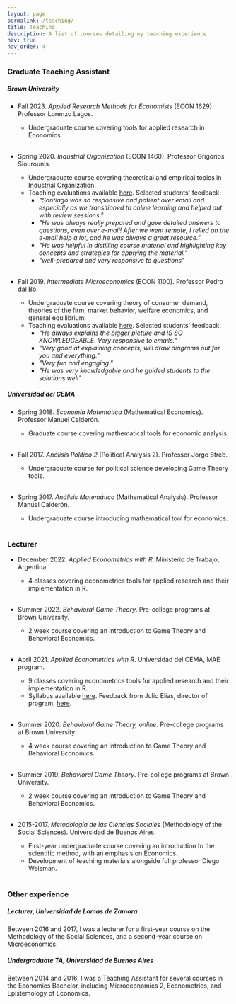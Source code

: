 ```yaml
---
layout: page
permalink: /teaching/
title: Teaching
description: A list of courses detailing my teaching experience.
nav: true
nav_order: 4
---
```


### <span style="color: var(--custom-text-color);">Graduate Teaching Assistant</span>

##### _Brown University_

- Fall 2023. _Applied Research Methods for Economists_ (ECON 1629). Professor Lorenzo Lagos.
  - Undergraduate course covering tools for applied research in Economics.
  <br><br>

- Spring 2020. _Industrial Organization_ (ECON 1460). Professor Grigorios Siourounis.
  - Undergraduate course covering theoretical and empirical topics in Industrial Organization.
  - Teaching evaluations available [here](../assets/pdf/evaluations_IO_spring2020.pdf). Selected students' feedback:
    - _"Santiago was so responsive and patient over email and especially as we transitioned to online learning and helped out with review sessions."_
    - _"He was always really prepared and gave detailed answers to questions, even over e-mail! After we went remote, I relied on the e-mail help a lot, and he was always a great resource."_
    - _"He was helpful in distilling course material and highlighting key concepts and strategies for applying the material."_
    - _"well-prepared and very responsive to questions"_
    <br><br>

- Fall 2019. _Intermediate Microeconomics_ (ECON 1100). Professor Pedro dal Bo.
  - Undergraduate course covering theory of consumer demand, theories of the firm, market behavior, welfare economics, and general equilibrium.
  - Teaching evaluations available [here](../assets/pdf/evaluations_interm_micro_fall2019.pdf). Selected students' feedback:
    - _"He always explains the bigger picture and IS SO KNOWLEDGEABLE. Very responsive to emails."_
    - _"Very good at explaining concepts, will draw diagrams out for you and everything."_
    - _"Very fun and engaging."_
    - _"He was very knowledgable and he guided students to the solutions well"_

##### _Universidad del CEMA_

- Spring 2018. _Economía Matemática_ (Mathematical Economics). Professor Manuel Calderón.
  - Graduate course covering mathematical tools for economic analysis.
  <br><br>

- Fall 2017. _Análisis Político 2_ (Political Analysis 2). Professor Jorge Streb.
  - Undergraduate course for political science developing Game Theory tools.
  <br><br>

- Spring 2017. _Análisis Matemático_ (Mathematical Analysis). Professor Manuel Calderón.
  - Undergraduate course introducing mathematical tool for economics.
  <br><br>

### <span style="color: var(--custom-text-color);">Lecturer</span>

- December 2022. _Applied Econometrics with R_. Ministerio de Trabajo, Argentina.
  - 4 classes covering econometrics tools for applied research and their implementation in R.
  <br><br>

- Summer 2022. _Behavioral Game Theory_. Pre-college programs at Brown University.
  - 2 week course covering an introduction to Game Theory and Behavioral Economics.
  <br><br>

- April 2021. _Applied Econometrics with R_. Universidad del CEMA, MAE program.
  - 9 classes covering econometrics tools for applied research and their implementation in R.
  - Syllabus available [here](../assets/pdf/syllabus_ucema_short_course.pdf).
  Feedback from Julio Elias, director of program, [here](../assets/pdf/teaching_MAE_ucema.pdf).
  <br><br>

- Summer 2020. _Behavioral Game Theory, online_. Pre-college programs at Brown University.
  - 4 week course covering an introduction to Game Theory and Behavioral Economics.
  <br><br>

- Summer 2019. _Behavioral Game Theory_. Pre-college programs at Brown University.
  - 2 week course covering an introduction to Game Theory and Behavioral Economics.
  <br><br>

- 2015-2017. _Metodología de las Ciencias Sociales_ (Methodology of the Social Sciences). Universidad de Buenos Aires.
  - First-year undergraduate course covering an introduction to the scientific method, with an emphasis on Economics.
  - Development of teaching materials alongside full professor Diego Weisman.
  <br><br>

### <span style="color: var(--custom-text-color);">Other experience</span>

##### _Lecturer, Universidad de Lomas de Zamora_

Between 2016 and 2017, I was a lecturer for a first-year course on the Methodology of the Social Sciences, and 
a second-year course on Microeconomics.

##### _Undergraduate TA, Universidad de Buenos Aires_

Between 2014 and 2016, I was a Teaching Assistant for several courses in the Economics Bachelor,
including Microeconomics 2, Econometrics, and Epistemology of Economics.

